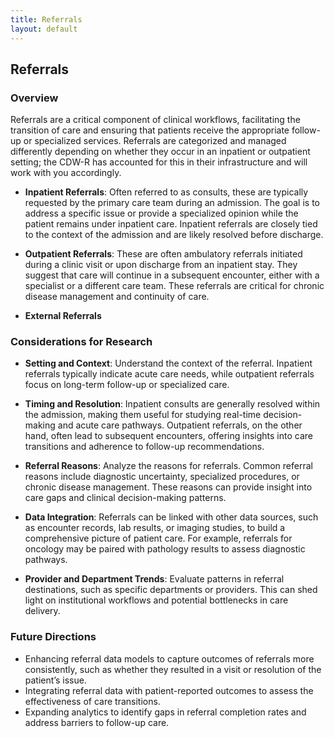 ```yaml
---
title: Referrals
layout: default
---
```


## Referrals

### Overview
Referrals are a critical component of clinical workflows, facilitating the transition of care and ensuring that patients receive the appropriate follow-up or specialized services. Referrals are categorized and managed differently depending on whether they occur in an inpatient or outpatient setting; the CDW-R has accounted for this in their infrastructure and will work with you accordingly.

- **Inpatient Referrals**: Often referred to as consults, these are typically requested by the primary care team during an admission. The goal is to address a specific issue or provide a specialized opinion while the patient remains under inpatient care. Inpatient referrals are closely tied to the context of the admission and are likely resolved before discharge.

- **Outpatient Referrals**: These are often ambulatory referrals initiated during a clinic visit or upon discharge from an inpatient stay. They suggest that care will continue in a subsequent encounter, either with a specialist or a different care team. These referrals are critical for chronic disease management and continuity of care.

- **External Referrals**

### Considerations for Research

- **Setting and Context**: Understand the context of the referral. Inpatient referrals typically indicate acute care needs, while outpatient referrals focus on long-term follow-up or specialized care.

- **Timing and Resolution**: Inpatient consults are generally resolved within the admission, making them useful for studying real-time decision-making and acute care pathways. Outpatient referrals, on the other hand, often lead to subsequent encounters, offering insights into care transitions and adherence to follow-up recommendations.

- **Referral Reasons**: Analyze the reasons for referrals. Common referral reasons include diagnostic uncertainty, specialized procedures, or chronic disease management. These reasons can provide insight into care gaps and clinical decision-making patterns.

- **Data Integration**: Referrals can be linked with other data sources, such as encounter records, lab results, or imaging studies, to build a comprehensive picture of patient care. For example, referrals for oncology may be paired with pathology results to assess diagnostic pathways.

- **Provider and Department Trends**: Evaluate patterns in referral destinations, such as specific departments or providers. This can shed light on institutional workflows and potential bottlenecks in care delivery.

### Future Directions
- Enhancing referral data models to capture outcomes of referrals more consistently, such as whether they resulted in a visit or resolution of the patient’s issue.
- Integrating referral data with patient-reported outcomes to assess the effectiveness of care transitions.
- Expanding analytics to identify gaps in referral completion rates and address barriers to follow-up care.
